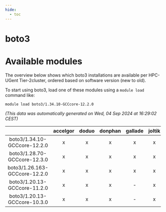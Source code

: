 ```yaml
---
hide:
  - toc
---
```


boto3
=====

# Available modules


The overview below shows which boto3 installations are available per HPC-UGent Tier-2cluster, ordered based on software version (new to old).

To start using boto3, load one of these modules using a `module load` command like:

```shell
module load boto3/1.34.10-GCCcore-12.2.0
```

*(This data was automatically generated on Wed, 04 Sep 2024 at 16:29:02 CEST)*  

| |accelgor|doduo|donphan|gallade|joltik|shinx|skitty|
| :---: | :---: | :---: | :---: | :---: | :---: | :---: | :---: |
|boto3/1.34.10-GCCcore-12.2.0|x|x|x|x|x|-|x|
|boto3/1.28.70-GCCcore-12.3.0|x|x|x|x|x|x|x|
|boto3/1.26.163-GCCcore-12.2.0|x|x|x|x|x|-|x|
|boto3/1.20.13-GCCcore-11.2.0|x|x|x|-|x|-|x|
|boto3/1.20.13-GCCcore-10.3.0|x|x|x|-|x|-|x|
